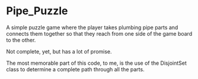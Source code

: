 # Pipe_Puzzle

A simple puzzle game where the player takes plumbing pipe parts and connects them together so that they reach from one side of the game board to the other.

Not complete, yet, but has a lot of promise.

The most memorable part of this code, to me, is the use of the DisjointSet class to determine a complete path through all the parts.
